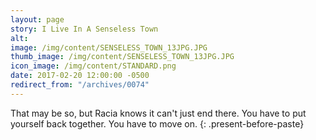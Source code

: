 ```yaml
---
layout: page
story: I Live In A Senseless Town
alt:
image: /img/content/SENSELESS_TOWN_13JPG.JPG
thumb_image: /img/content/SENSELESS_TOWN_13JPG.JPG
icon_image: /img/content/STANDARD.png
date: 2017-02-20 12:00:00 -0500
redirect_from: "/archives/0074"
---
```



That may be so, but Racia knows it can't just end there. You have to put yourself back together. You have to move on.
{: .present-before-paste}
